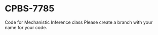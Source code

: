 # CPBS-7785
Code for Mechanistic Inference class
Please create a branch with your name for your code.  

